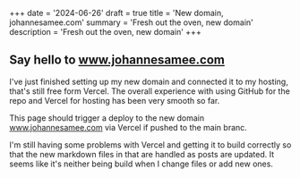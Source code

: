 +++
date = '2024-06-26'
draft = true
title = 'New domain, johannesamee.com'
summary = 'Fresh out the oven, new domain'
description = 'Fresh out the oven, new domain'
+++

## Say hello to www.johannesamee.com
I've just finished setting up my new domain and connected it to my hosting, that's still free form Vercel. The overall experience with using GitHub for the repo and Vercel for hosting has been very smooth so far.

This page should trigger a deploy to the new domain www.johannesamee.com via Vercel if pushed to the main branc.

I'm still having some problems with Vercel and getting it to build correctly so that the new markdown files in that are handled as posts are updated. It seems like it's neither being build when I change files or add new ones.
